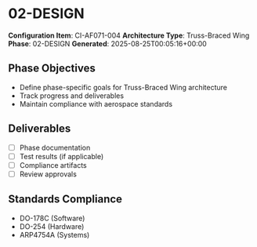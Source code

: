 # 02-DESIGN

**Configuration Item**: CI-AF071-004
**Architecture Type**: Truss-Braced Wing
**Phase**: 02-DESIGN
**Generated**: 2025-08-25T00:05:16+00:00

## Phase Objectives
- Define phase-specific goals for Truss-Braced Wing architecture
- Track progress and deliverables
- Maintain compliance with aerospace standards

## Deliverables
- [ ] Phase documentation
- [ ] Test results (if applicable)
- [ ] Compliance artifacts
- [ ] Review approvals

## Standards Compliance
- DO-178C (Software)
- DO-254 (Hardware)
- ARP4754A (Systems)
